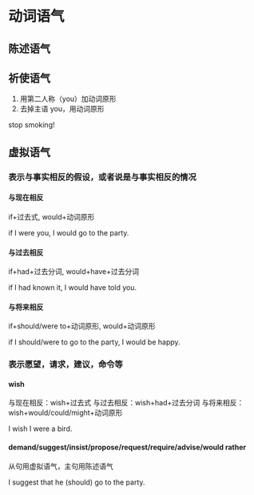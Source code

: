 # 动词语气

## 陈述语气

## 祈使语气

1. 用第二人称（you）加动词原形
2. 去掉主语 you，用动词原形

stop smoking!

## 虚拟语气

### 表示与事实相反的假设，或者说是与事实相反的情况

#### 与现在相反

if+过去式, would+动词原形

if I were you, I would go to the party.

#### 与过去相反

if+had+过去分词, would+have+过去分词

if I had known it, I would have told you.

#### 与将来相反

if+should/were to+动词原形, would+动词原形

if I should/were to go to the party, I would be happy.

### 表示愿望，请求，建议，命令等

#### wish

与现在相反：wish+过去式
与过去相反：wish+had+过去分词
与将来相反：wish+would/could/might+动词原形

I wish I were a bird.

#### demand/suggest/insist/propose/request/require/advise/would rather

从句用虚拟语气，主句用陈述语气

I suggest that he (should) go to the party.
